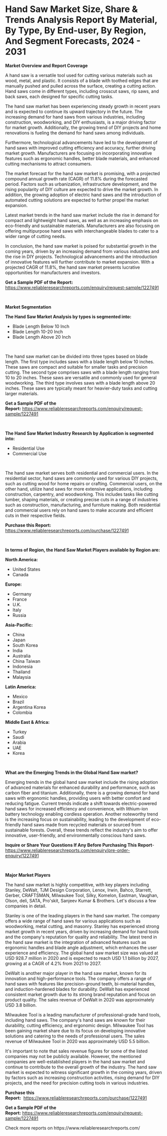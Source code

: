 <p><h1>Hand Saw Market Size, Share & Trends Analysis Report By Material, By Type, By End-user, By Region, And Segment Forecasts, 2024 - 2031</h1></p><p><strong>Market Overview and Report Coverage</strong></p>
<p><p>A hand saw is a versatile tool used for cutting various materials such as wood, metal, and plastic. It consists of a blade with toothed edges that are manually pushed and pulled across the surface, creating a cutting action. Hand saws come in different types, including crosscut saws, rip saws, and back saws, each designed for specific cutting tasks.</p><p>The hand saw market has been experiencing steady growth in recent years and is expected to continue its upward trajectory in the future. The increasing demand for hand saws from various industries, including construction, woodworking, and DIY enthusiasts, is a major driving factor for market growth. Additionally, the growing trend of DIY projects and home renovations is fueling the demand for hand saws among individuals.</p><p>Furthermore, technological advancements have led to the development of hand saws with improved cutting efficiency and accuracy, further driving market growth. Manufacturers are focusing on incorporating innovative features such as ergonomic handles, better blade materials, and enhanced cutting mechanisms to attract consumers.</p><p>The market forecast for the hand saw market is promising, with a projected compound annual growth rate (CAGR) of 11.8% during the forecasted period. Factors such as urbanization, infrastructure development, and the rising popularity of DIY culture are expected to drive the market growth. In addition, the growing adoption of electric hand saws and the introduction of automated cutting solutions are expected to further propel the market expansion.</p><p>Latest market trends in the hand saw market include the rise in demand for compact and lightweight hand saws, as well as an increasing emphasis on eco-friendly and sustainable materials. Manufacturers are also focusing on offering multipurpose hand saws with interchangeable blades to cater to a wider range of cutting needs.</p><p>In conclusion, the hand saw market is poised for substantial growth in the coming years, driven by an increasing demand from various industries and the rise in DIY projects. Technological advancements and the introduction of innovative features will further contribute to market expansion. With a projected CAGR of 11.8%, the hand saw market presents lucrative opportunities for manufacturers and investors.</p></p>
<p><strong>Get a Sample PDF of the Report:</strong> <a href="https://www.reliableresearchreports.com/enquiry/request-sample/1227491">https://www.reliableresearchreports.com/enquiry/request-sample/1227491</a></p>
<p>&nbsp;</p>
<p><strong>Market Segmentation</strong></p>
<p><strong>The Hand Saw Market Analysis by types is segmented into:</strong></p>
<p><ul><li>Blade Length Below 10 Inch</li><li>Blade Length 10-20 Inch</li><li>Blade Length Above 20 Inch</li></ul></p>
<p>&nbsp;</p>
<p><p>The hand saw market can be divided into three types based on blade length. The first type includes saws with a blade length below 10 inches. These saws are compact and suitable for smaller tasks and precision cutting. The second type comprises saws with a blade length ranging from 10 to 20 inches. These saws are versatile and commonly used for general woodworking. The third type involves saws with a blade length above 20 inches. These saws are typically meant for heavier-duty tasks and cutting larger materials.</p></p>
<p><strong>Get a Sample PDF of the Report:</strong>&nbsp;<a href="https://www.reliableresearchreports.com/enquiry/request-sample/1227491">https://www.reliableresearchreports.com/enquiry/request-sample/1227491</a></p>
<p>&nbsp;</p>
<p><strong>The Hand Saw Market Industry Research by Application is segmented into:</strong></p>
<p><ul><li>Residential Use</li><li>Commercial Use</li></ul></p>
<p>&nbsp;</p>
<p><p>The hand saw market serves both residential and commercial users. In the residential sector, hand saws are commonly used for various DIY projects, such as cutting wood for home repairs or crafting. Commercial users, on the other hand, utilize hand saws for more extensive applications, including construction, carpentry, and woodworking. This includes tasks like cutting lumber, shaping materials, or creating precise cuts in a range of industries such as construction, manufacturing, and furniture making. Both residential and commercial users rely on hand saws to make accurate and efficient cuts in their respective fields.</p></p>
<p><strong>Purchase this Report:</strong>&nbsp; <a href="https://www.reliableresearchreports.com/purchase/1227491">https://www.reliableresearchreports.com/purchase/1227491</a></p>
<p>&nbsp;</p>
<p><strong>In terms of Region, the Hand Saw Market Players available by Region are:</strong></p>
<p>
    <p> <strong> North America: </strong>
        <ul>
            <li>United States</li>
            <li>Canada</li>
        </ul>
        </p> 
    <p> <strong> Europe: </strong>
        <ul>
            <li>Germany</li>
            <li>France</li>
            <li>U.K.</li>
            <li>Italy</li>
            <li>Russia</li>
        </ul>
        </p> 
    <p> <strong> Asia-Pacific: </strong>
        <ul>
            <li>China</li>
            <li>Japan</li>
            <li>South Korea</li>
            <li>India</li>
            <li>Australia</li>
            <li>China Taiwan</li>
            <li>Indonesia</li>
            <li>Thailand</li>
            <li>Malaysia</li>
        </ul>
        </p> 
    <p> <strong> Latin America: </strong>
        <ul>
            <li>Mexico</li>
            <li>Brazil</li>
            <li>Argentina Korea</li>
            <li>Colombia</li>
        </ul>
        </p> 
    <p> <strong> Middle East & Africa: </strong>
        <ul>
            <li>Turkey</li>
            <li>Saudi</li>
            <li>Arabia</li>
            <li>UAE</li>
            <li>Korea</li>
        </ul>
    </p>
    </p>
<p>&nbsp;</p>
<p><strong>What are the Emerging Trends in the Global Hand Saw market?</strong></p>
<p><p>Emerging trends in the global hand saw market include the rising adoption of advanced materials for enhanced durability and performance, such as carbon fiber and titanium. Additionally, there is a growing demand for hand saws with ergonomic handles, providing users with better comfort and reducing fatigue. Current trends indicate a shift towards electric-powered hand saws for increased efficiency and convenience, with lithium-ion battery technology enabling cordless operation. Another noteworthy trend is the increasing focus on sustainability, leading to the development of eco-friendly hand saws made from recycled materials or sourced from sustainable forests. Overall, these trends reflect the industry's aim to offer innovative, user-friendly, and environmentally conscious hand saws.</p></p>
<p><strong>Inquire or Share Your Questions If Any Before Purchasing This Report</strong>- <a href="https://www.reliableresearchreports.com/enquiry/pre-order-enquiry/1227491">https://www.reliableresearchreports.com/enquiry/pre-order-enquiry/1227491</a></p>
<p>&nbsp;</p>
<p><strong>Major Market Players</strong></p>
<p><p>The hand saw market is highly competitive, with key players including Stanley, DeWalt, TJM Design Corporation, Lenox, Irwin, Bahco, Starrett, Gerber, CRAFTSMAN, Milwaukee Tool, Silky, Komelon, Eastman, Vaughan, Olson, deli, SATA, Pro'skit, Sanjeev Kumar & Brothers. Let's discuss a few companies in detail.</p><p>Stanley is one of the leading players in the hand saw market. The company offers a wide range of hand saws for various applications such as woodworking, metal cutting, and masonry. Stanley has experienced strong market growth in recent years, driven by increasing demand for hand tools and the company's reputation for quality and reliability. The latest trend in the hand saw market is the integration of advanced features such as ergonomic handles and blade angle adjustment, which enhances the user experience and efficiency. The global hand saw market size was valued at USD 928.7 million in 2020 and is expected to reach USD 1.1 billion by 2027, growing at a CAGR of 4.2% from 2021 to 2027.</p><p>DeWalt is another major player in the hand saw market, known for its innovation and high-performance tools. The company offers a range of hand saws with features like precision-ground teeth, bi-material handles, and induction-hardened blades for durability. DeWalt has experienced consistent market growth due to its strong brand reputation and focus on product quality. The sales revenue of DeWalt in 2020 was approximately USD 3.8 billion.</p><p>Milwaukee Tool is a leading manufacturer of professional-grade hand tools, including hand saws. The company's hand saws are known for their durability, cutting efficiency, and ergonomic design. Milwaukee Tool has been gaining market share due to its focus on developing innovative solutions and catering to the needs of professional users. The sales revenue of Milwaukee Tool in 2020 was approximately USD 5.5 billion.</p><p>It's important to note that sales revenue figures for some of the listed companies may not be publicly available. However, the mentioned companies are well-established players in the hand saw market and continue to contribute to the overall growth of the industry. The hand saw market is expected to witness significant growth in the coming years, driven by factors such as increasing construction activities, rising demand for DIY projects, and the need for precision cutting tools in various industries.</p></p>
<p><strong>Purchase this Report:</strong>&nbsp;&nbsp;<a href="https://www.reliableresearchreports.com/purchase/1227491">https://www.reliableresearchreports.com/purchase/1227491</a></p>
<p></p>
<p><strong>Get a Sample PDF of the Report:</strong>&nbsp;<a href="https://www.reliableresearchreports.com/enquiry/request-sample/1227491">https://www.reliableresearchreports.com/enquiry/request-sample/1227491</a></p>
<p>Check more reports on https://www.reliableresearchreports.com/</p>